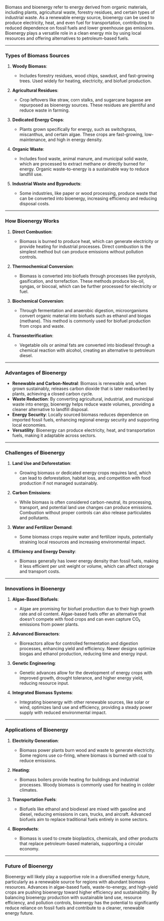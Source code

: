 Biomass and bioenergy refer to energy derived from organic materials, including plants, agricultural waste, forestry residues, and certain types of industrial waste. As a renewable energy source, bioenergy can be used to produce electricity, heat, and even fuel for transportation, contributing to reduced dependence on fossil fuels and lower greenhouse gas emissions. Bioenergy plays a versatile role in a clean energy mix by using local resources and offering alternatives to petroleum-based fuels.

---

### Types of Biomass Sources

1. **Woody Biomass**:
   - Includes forestry residues, wood chips, sawdust, and fast-growing trees. Used widely for heating, electricity, and biofuel production.

2. **Agricultural Residues**:
   - Crop leftovers like straw, corn stalks, and sugarcane bagasse are repurposed as bioenergy sources. These residues are plentiful and reduce waste in farming.

3. **Dedicated Energy Crops**:
   - Plants grown specifically for energy, such as switchgrass, miscanthus, and certain algae. These crops are fast-growing, low-maintenance, and high in energy density.

4. **Organic Waste**:
   - Includes food waste, animal manure, and municipal solid waste, which are processed to extract methane or directly burned for energy. Organic waste-to-energy is a sustainable way to reduce landfill use.

5. **Industrial Waste and Byproducts**:
   - Some industries, like paper or wood processing, produce waste that can be converted into bioenergy, increasing efficiency and reducing disposal costs.

---

### How Bioenergy Works

1. **Direct Combustion**:
   - Biomass is burned to produce heat, which can generate electricity or provide heating for industrial processes. Direct combustion is the simplest method but can produce emissions without pollution controls.

2. **Thermochemical Conversion**:
   - Biomass is converted into biofuels through processes like pyrolysis, gasification, and torrefaction. These methods produce bio-oil, syngas, or biocoal, which can be further processed for electricity or fuel.

3. **Biochemical Conversion**:
   - Through fermentation and anaerobic digestion, microorganisms convert organic material into biofuels such as ethanol and biogas (methane). This method is commonly used for biofuel production from crops and waste.

4. **Transesterification**:
   - Vegetable oils or animal fats are converted into biodiesel through a chemical reaction with alcohol, creating an alternative to petroleum diesel.

---

### Advantages of Bioenergy

- **Renewable and Carbon-Neutral**: Biomass is renewable and, when grown sustainably, releases carbon dioxide that is later reabsorbed by plants, achieving a closed carbon cycle.
- **Waste Reduction**: By converting agricultural, industrial, and municipal waste into energy, bioenergy helps reduce waste volumes, providing a cleaner alternative to landfill disposal.
- **Energy Security**: Locally sourced biomass reduces dependence on imported fossil fuels, enhancing regional energy security and supporting local economies.
- **Versatility**: Bioenergy can produce electricity, heat, and transportation fuels, making it adaptable across sectors.

---

### Challenges of Bioenergy

1. **Land Use and Deforestation**:
   - Growing biomass or dedicated energy crops requires land, which can lead to deforestation, habitat loss, and competition with food production if not managed sustainably.

2. **Carbon Emissions**:
   - While biomass is often considered carbon-neutral, its processing, transport, and potential land use changes can produce emissions. Combustion without proper controls can also release particulates and pollutants.

3. **Water and Fertilizer Demand**:
   - Some biomass crops require water and fertilizer inputs, potentially straining local resources and increasing environmental impact.

4. **Efficiency and Energy Density**:
   - Biomass generally has lower energy density than fossil fuels, making it less efficient per unit weight or volume, which can affect storage and transport costs.

---

### Innovations in Bioenergy

1. **Algae-Based Biofuels**:
   - Algae are promising for biofuel production due to their high growth rate and oil content. Algae-based fuels offer an alternative that doesn’t compete with food crops and can even capture CO₂ emissions from power plants.

2. **Advanced Bioreactors**:
   - Bioreactors allow for controlled fermentation and digestion processes, enhancing yield and efficiency. Newer designs optimize biogas and ethanol production, reducing time and energy input.

3. **Genetic Engineering**:
   - Genetic advances allow for the development of energy crops with improved growth, drought tolerance, and higher energy yield, reducing resource input.

4. **Integrated Biomass Systems**:
   - Integrating bioenergy with other renewable sources, like solar or wind, optimizes land use and efficiency, providing a steady power supply with reduced environmental impact.

---

### Applications of Bioenergy

1. **Electricity Generation**:
   - Biomass power plants burn wood and waste to generate electricity. Some regions use co-firing, where biomass is burned with coal to reduce emissions.

2. **Heating**:
   - Biomass boilers provide heating for buildings and industrial processes. Woody biomass is commonly used for heating in colder climates.

3. **Transportation Fuels**:
   - Biofuels like ethanol and biodiesel are mixed with gasoline and diesel, reducing emissions in cars, trucks, and aircraft. Advanced biofuels aim to replace traditional fuels entirely in some sectors.

4. **Bioproducts**:
   - Biomass is used to create bioplastics, chemicals, and other products that replace petroleum-based materials, supporting a circular economy.

---

### Future of Bioenergy

Bioenergy will likely play a supportive role in a diversified energy future, particularly as a renewable source for regions with abundant biomass resources. Advances in algae-based fuels, waste-to-energy, and high-yield crops are pushing bioenergy toward higher efficiency and sustainability. By balancing bioenergy production with sustainable land use, resource efficiency, and pollution controls, bioenergy has the potential to significantly reduce reliance on fossil fuels and contribute to a cleaner, renewable energy future.